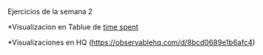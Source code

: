 Ejercicios de la semana 2

*Visualizacion en Tablue de [time spent](https://estebanotero.github.io/infovis/s2/tableau.html)

*Visualizaciones en HQ (https://observablehq.com/d/8bcd0689e1b6afc4)

